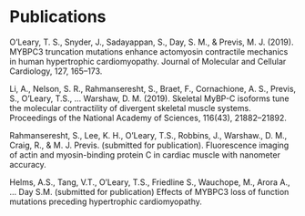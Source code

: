 # Publications

O’Leary, T. S., Snyder, J., Sadayappan, S., Day, S. M., & Previs, M. J. (2019). MYBPC3 truncation mutations enhance actomyosin contractile mechanics in human hypertrophic cardiomyopathy. Journal of Molecular and Cellular Cardiology, 127, 165–173. 

Li, A., Nelson, S. R., Rahmanseresht, S., Braet, F., Cornachione, A. S., Previs, S., O’Leary, T.S., ... Warshaw, D. M. (2019). Skeletal MyBP-C isoforms tune the molecular contractility of divergent skeletal muscle systems. Proceedings of the National Academy of Sciences, 116(43), 21882–21892. 

Rahmanseresht, S., Lee, K. H.,  O’Leary, T.S.,  Robbins, J., Warshaw., D. M., Craig, R., & M. J. Previs. (submitted for publication). Fluorescence imaging of actin and myosin-binding protein C in cardiac muscle with nanometer accuracy. 

Helms, A.S., Tang, V.T., O’Leary, T.S., Friedline S., Wauchope, M., Arora A.,  … Day S.M. (submitted for publication) Effects of MYBPC3 loss of function mutations preceding hypertrophic cardiomyopathy.
